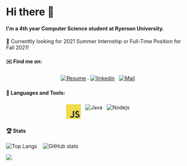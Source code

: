 # Hi there 👋

#### I'm a 4th year Computer Science student at Ryerson University.

🎯 Currenttly looking for 2021 Summer Internship or Full-Time Position for Fall 2021!


#### ✉️ Find me on:


<p align="center">
 <a href="https://drive.google.com/drive/u/3/my-drive" target="_blank" rel="noopener noreferrer"> <img src="https://i.imgur.com/Hbvs6RI.png" alt="Resume" height="40" style="vertical-align:top; margin:4px"> </a>
 <a href="https://www.linkedin.com/in/austin-c-5684a2128/" target="_blank" rel="noopener noreferrer"> <img src="https://www.nicepng.com/png/full/375-3755097_join-the-conversation-linkedin-logo-white-png-transparent.png" alt="linkedin" height="40" style="vertical-align:top; margin:4px"></a>
 <a href="mailto:austincheung001@gmail.com"> <img src="https://i.imgur.com/vlX49cf.png" alt="Mail" height="40" style="vertical-align:top; margin:4px"></a>
</p>

#### 🧰 Languages and Tools:
<p align="center">
<img src="https://raw.githubusercontent.com/github/explore/80688e429a7d4ef2fca1e82350fe8e3517d3494d/topics/javascript/javascript.png" alt="Javascript" height="40" style="vertical-align:top; margin:4px">
  
<img src="https://upload.wikimedia.org/wikipedia/en/thumb/3/30/Java_programming_language_logo.svg/1200px-Java_programming_language_logo.svg.png" alt="Java" height="40" style="vertical-align:top; margin:4px">
  
<img src="https://www.pikpng.com/pngl/m/430-4309640_js-logo-nodejs-logo-clipart.png" alt="Nodejs" height="40" style="vertical-align:top; margin:4px">
</p>

#### 🏆 Stats
![Top Langs](https://github-readme-stats.vercel.app/api/top-langs/?username=austincheung&theme=dark) &nbsp;&nbsp; ![GitHub stats](https://github-readme-stats.vercel.app/api?username=austincheung&show_icons=true&theme=dark)   





![](https://visitor-badge.laobi.icu/badge?page_id=austincheung.austincheung)
<!--
**austincheung/austincheung** is a ✨ _special_ ✨ repository because its `README.md` (this file) appears on your GitHub profile.

Here are some ideas to get you started:

- 🔭 I’m currently working on ...
- 🌱 I’m currently learning ...
- 👯 I’m looking to collaborate on ...
- 🤔 I’m looking for help with ...
- 💬 Ask me about ...
- 📫 How to reach me: ...
- 😄 Pronouns: ...
- ⚡ Fun fact: ...
-->
     
